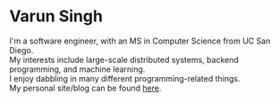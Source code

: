 # Varun Singh
I'm a software engineer, with an MS in Computer Science from UC San Diego.  
My interests include large-scale distributed systems, backend programming, and machine learning.  
I enjoy dabbling in many different programming-related things.  
My personal site/blog can be found [here](https://sapiosaturn.bearblog.dev).
